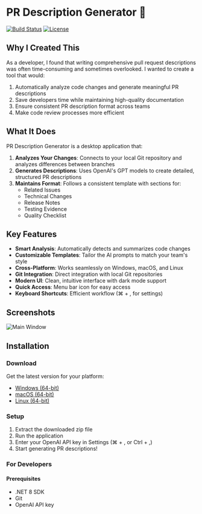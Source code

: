 # PR Description Generator 🚀

[![Build Status](https://github.com/nickmaluleke/PullRequestDescriptor/actions/workflows/build-and-release.yml/badge.svg)](https://github.com/nickmaluleke/PullRequestDescriptor/actions)
[![License](https://img.shields.io/badge/license-MIT-blue.svg)](LICENSE)

## Why I Created This

As a developer, I found that writing comprehensive pull request descriptions was often time-consuming and sometimes overlooked. I wanted to create a tool that would:

1. Automatically analyze code changes and generate meaningful PR descriptions
2. Save developers time while maintaining high-quality documentation
3. Ensure consistent PR description format across teams
4. Make code review processes more efficient

## What It Does

PR Description Generator is a desktop application that:

1. **Analyzes Your Changes**: Connects to your local Git repository and analyzes differences between branches
2. **Generates Descriptions**: Uses OpenAI's GPT models to create detailed, structured PR descriptions
3. **Maintains Format**: Follows a consistent template with sections for:
   - Related Issues
   - Technical Changes
   - Release Notes
   - Testing Evidence
   - Quality Checklist

## Key Features

- **Smart Analysis**: Automatically detects and summarizes code changes
- **Customizable Templates**: Tailor the AI prompts to match your team's style
- **Cross-Platform**: Works seamlessly on Windows, macOS, and Linux
- **Git Integration**: Direct integration with local Git repositories
- **Modern UI**: Clean, intuitive interface with dark mode support
- **Quick Access**: Menu bar icon for easy access
- **Keyboard Shortcuts**: Efficient workflow (⌘ + , for settings)

## Screenshots

![Main Window](docs/images/app-screenshot.png)

## Installation

### Download

Get the latest version for your platform:
- [Windows (64-bit)](../../releases/latest/download/PR-Description-Generator-win-x64.zip)
- [macOS (64-bit)](../../releases/latest/download/PR-Description-Generator-osx-x64.zip)
- [Linux (64-bit)](../../releases/latest/download/PR-Description-Generator-linux-x64.zip)

### Setup

1. Extract the downloaded zip file
2. Run the application
3. Enter your OpenAI API key in Settings (⌘ + , or Ctrl + ,)
4. Start generating PR descriptions!

### For Developers

#### Prerequisites

- .NET 8 SDK
- Git
- OpenAI API key
